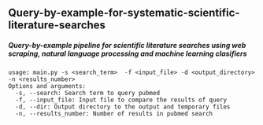 ## Query-by-example-for-systematic-scientific-literature-searches
##### Query-by-example pipeline for scientific literature searches using web scraping, natural language processing and machine learning clasifiers
```
usage: main.py -s <search_term>  -f <input_file> -d <output_directory> -n <results_number>
Options and arguments:
  -s, --search: Search term to query pubmed
  -f, --input_file: Input file to compare the results of query
  -d, --dir: Output directory to the output and temporary files
  -n, --results_number: Number of results in pubmed search
```
